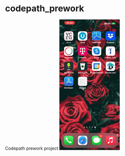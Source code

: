 # codepath_prework
Codepath prework project
![My solution](https://github.com/yerlandana/codepath_prework/blob/main/trim_D0DED6B7-2BAA-4A3B-8732-4AFE5C725CBA_MOV_AdobeExpress.gif)
